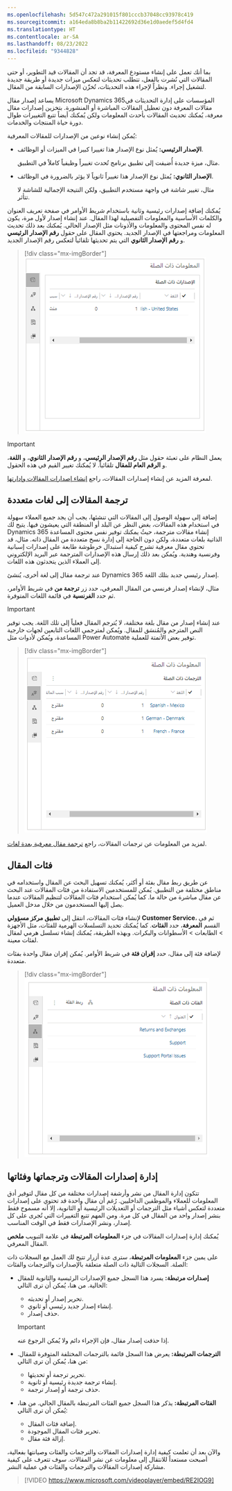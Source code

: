 ```yaml
---
ms.openlocfilehash: 5d547c472a291015f801cccb37048cc93978c419
ms.sourcegitcommit: a164eda8b8ba2b11422692d36e1d0aedef5d4fd4
ms.translationtype: HT
ms.contentlocale: ar-SA
ms.lasthandoff: 08/23/2022
ms.locfileid: "9344828"
---
```

بما أنك تعمل على إنشاء مستودع المعرفة، قد تجد أن المقالات قيد التطوير، أو حتى المقالات التي نُشرت بالفعل، تتطلب تحديثات لتعكس ميزات جديدة أو طريقة جديدة لتشغيل إجراء. ونظراً لإجراء هذه التحديثات، تُخزّن الإصدارات السابقة من المقال.

يساعد إصدار مقال Microsoft Dynamics 365المؤسسات على إدارة التحديثات في مقالات المعرفة دون تعطيل المقالات المباشرة أو المنشورة. بتخزين إصدارات مقال معرفة، يُمكنك تحديث المقالات بأحدث المعلومات ولكن يُمكنك أيضاً تتبع التغييرات طوال دورة حياة المنتجات والخدمات.

يُمكن إنشاء نوعين من الإصدارات للمقالات المعرفية:

- **الإصدار الرئيسي:** يُمثل نوع الإصدار هذا تغييرا كبيرا في الميزات أو الوظائف.

    مثال، ميزة جديدة أُضيفت إلى تطبيق برنامج تُحدث تغييراً وظيفياً كاملاً في التطبيق.

- **الإصدار الثانوي:** يُمثل نوع الإصدار هذا تغييراً ثانوياً لا يؤثر بالضرورة في الوظائف.

    مثال، تغيير شاشة في واجهة مستخدم التطبيق، ولكن النتيجة الإجمالية للشاشة لا تتأثر.

يُمكنك إضافة إصدارات رئيسية وثانية باستخدام شريط الأوامر في صفحة تعريف العنوان والكلمات الأساسية والمعلومات التفصيلية لهذا المقال. عند إنشاء إصدار لأول مرة، يكون له نفس المحتوى والمعلومات والأذونات مثل الإصدار الحالي. يُمكنك بعد ذلك تحديث المعلومات ومراجعتها في الإصدار الجديد. يحتوي المقال على حقول **رقم الإصدار الرئيسي** و **رقم الإصدار الثانوي** التي يتم تحديثها تلقائياً لتعكس رقم الإصدار الجديد.

> [!div class="mx-imgBorder"]
> [![لقطة شاشة من الإصدارات ذات الصلة على شاشة المعلومات ذات الصلة.](../media/KM-Unit4-2.png)](../media/KM-Unit4-2.png#lightbox)

> [!IMPORTANT]
> يعمل النظام على تعبئة حقول مثل **رقم الإصدار الرئيسي**، و **رقم الإصدار الثانوي**، و **اللغة**، و **الرقم العام للمقال** تلقائياً. لا يُمكنك تغيير القيم في هذه الحقول.

لمعرفة المزيد عن إنشاء إصدارات المقالات، راجع [إنشاء إصدارات المقالات وإدارتها](/dynamics365/customer-engagement/customer-service/customer-service-hub-user-guide-knowledge-article#create-and-manage-article-versions).

## <a name="translating-articles-into-multiple-languages"></a>ترجمة المقالات إلى لغات متعددة

إضافة إلى سهولة الوصول إلى المقالات التي تنشئها، يجب أن يجد جميع العملاء سهولة في استخدام هذه المقالات، بغض النظر عن البلد أو المنطقة التي يعيشون فيها. يتيح لك Dynamics 365 إنشاء مقالات مترجمة، حيثُ يمكنك توفير نفس محتوى المساعدة الذاتية بلغات متعددة، ولكن دون الحاجة إلى إدارة نسخ متعددة من المقال ذاته. مثال، قد تحتوي مقال معرفية تشرح كيفية استبدال خرطوشة طابعة على إصدارات إسبانية وفرنسية وهندية. ويُمكن بعد ذلك إرسال هذه الإصدارات المترجمة عبر البريد الإلكتروني إلى العملاء الذين يتحدثون هذه اللغات.

عند ترجمة مقال إلى لغة أخرى، يُنشئ Dynamics 365 إصدار رئيسي جديد بتلك اللغة.

مثال، لإنشاء إصدار فرنسي من المقال المعرفي، حدد زر **ترجمة من** في شريط الأوامر، ثم حدد **الفرنسية** في قائمة اللغات المتوفرة.

> [!IMPORTANT]
> عند إنشاء إصدار من مقال بلغة مختلفة، لا يُترجم المقال فعلياً إلى تلك اللغة. يجب توفير النص المترجم والمُنسَق للمقال. ويُمكن لمترجمي اللغات التابعين لجهات خارجية المساعدة، ويُمكن لأدوات مثل Power Automate توفير بعض الأتمتة للعملية.

> [!div class="mx-imgBorder"]
> [![لقطة شاشة من الترجمات ذات الصلة على شاشة المعلومات ذات الصلة.](../media/KM-Unit4-3.png)](../media/KM-Unit4-3.png#lightbox)

لمزيد من المعلومات عن ترجمات المقالات، راجع [ترجمة مقال معرفية بعدة لغات](/dynamics365/customer-engagement/customer-service/customer-service-hub-user-guide-knowledge-article#translate-a-knowledge-article-in-multiple-languages).

## <a name="article-categories"></a>فئات المقال

عن طريق ربط مقال بفئة أو أكثر، يُمكنك تسهيل البحث عن المقال واستخدامه في مناطق مختلفة من التطبيق. يُمكن للمستخدمين الاستفادة من فئات المقالات عند البحث عن مقال مباشرة من حالة ما. كما يُمكن استخدام فئات المقالات لتنظيم المقالات عندما يصل إليها المستخدمون من خلال مدخل العميل.

لإنشاء فئات المقالات، انتقل إلى **تطبيق مركز مسؤولي Customer Service**، ثم في القسم **المعرفة**، حدد **الفئات**. كما يُمكنك تحديد التسلسلات الهرمية للفئات، مثل الأجهزة \> الطابعات \> الأسطوانات والبكرات. وبهذه الطريقة، يُمكنك إنشاء تسلسل هرمي لمقال لفئات معينة.

لإضافة فئة إلى مقال، حدد **إقران فئة** في شريط الأوامر. يُمكن إقران مقال واحدة بفئات متعددة.

> [!div class="mx-imgBorder"]
> [![لقطة شاشة من الفئات ذات الصلة على شاشة المعلومات ذات الصلة.](../media/KM-Unit4-4.png)](../media/KM-Unit4-4.png#lightbox)

## <a name="managing-article-versions-translations-and-categories"></a>إدارة إصدارات المقالات وترجماتها وفئاتها

تتكون إدارة المقال من نشر وأرشفة إصدارات مختلفة من كل مقال لتوفير أدق المعلومات للعملاء والموظفين الداخليين. رُغم أن مقال واحدة قد تحتوي على إصدارات متعددة لتعكس أشياء مثل الترجمات أو التعديلات الرئيسية أو الثانوية، إلا أنه مسموح فقط بنشر إصدار واحد من المقال في كل مرة. ومن المهم تتبع التغييرات التي تُجرى على كل إصدار، ونشر الإصدارات فقط في الوقت المناسب.

يُمكنك إدارة إصدارات المقالات في جزء **المعلومات المرتبطة** في علامة التبويب **ملخص** المقال المعرفي.

على يمين جزء **المعلومات المرتبطة**، سترى عدة أزرار تتيح لك العمل مع السجلات ذات الصلة. السجلات التالية ذات الصلة متعلقة بالإصدارات والترجمات والفئات:

- **إصدارات مرتبطة:** يسرد هذا السجل جميع الإصدارات الرئيسية والثانوية للمقال الحالية. من هنا، يُمكن أن ترى التالي:

    - تحرير إصدار أو تحديثه.
    - إنشاء إصدار جديد رئيسي أو ثانوي.
    - حذف إصدار.

    > [!IMPORTANT]
    > إذا حذفت إصدار مقال، فإن الإجراء دائم ولا يُمكن الرجوع عنه.

- **الترجمات المرتبطة:** يعرض هذا السجل قائمة بالترجمات المختلفة المتوفرة للمقال. من هنا، يُمكن أن ترى التالي:

    - تحرير ترجمة أو تحديثها.
    - إنشاء ترجمة جديدة رئيسية أو ثانوية.
    - حذف ترجمة أو إصدار ترجمة.

- **الفئات المرتبطة:** يذكر هذا السجل جميع الفئات المرتبطة بالمقال الحالي. من هنا، يُمكن أن ترى التالي:

    - إضافة فئات المقال.
    - تحرير فئات المقال الموجودة.
    - إزالة فئة مقال.

والآن بعد أن تعلمت كيفية إدارة إصدارات المقالات والترجمات والفئات وصيانتها بفعالية، أصبحت مستعداً للانتقال إلى معلومات عن نشر المقالات. سوف تتعرف على كيفية مشاركة إصدارات المقالات والترجمات والفئات في عملية النشر.

> [!VIDEO https://www.microsoft.com/videoplayer/embed/RE2IOG9]
